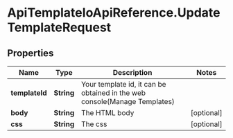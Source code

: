 # ApiTemplateIoApiReference.UpdateTemplateRequest

## Properties

Name | Type | Description | Notes
------------ | ------------- | ------------- | -------------
**templateId** | **String** | Your template id, it can be obtained in the web console(Manage Templates)  | 
**body** | **String** | The HTML body  | [optional] 
**css** | **String** | The css  | [optional] 


